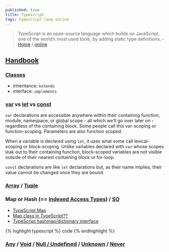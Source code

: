 ```yaml
---
published: true
title: Typescript
tags: typescript lang online
---
```

> TypeScript is an open-source language which builds on JavaScript, one of the world’s most used tools, by adding static type definitions. - [Home](https://www.typescriptlang.org/) / [online](https://www.typescriptlang.org/play)

## [Handbook](https://www.typescriptlang.org/docs/handbook/intro.html)

### [Classes](https://www.typescriptlang.org/docs/handbook/classes.html)
- inheritance: ̀`extends`
- interface: `implements` 

### [var](https://www.typescriptlang.org/docs/handbook/variable-declarations.html#var-declarations) vs [let](https://www.typescriptlang.org/docs/handbook/variable-declarations.html#let-declarations) vs [const](https://www.typescriptlang.org/docs/handbook/variable-declarations.html#const-declarations)

`var` declarations are accessible anywhere within their containing function, module, namespace, or global scope - all which we’ll go over later on - regardless of the containing block. Some people call this var-scoping or function-scoping. Parameters are also function scoped.

When a variable is declared using `let`, it uses what some call lexical-scoping or block-scoping. Unlike variables declared with `var` whose scopes leak out to their containing function, block-scoped variables are not visible outside of their nearest containing block or for-loop.

`const` declarations are like `let` declarations but, as their name implies, their value cannot be changed once they are bound. 

### [Array](https://www.typescriptlang.org/docs/handbook/basic-types.html#array) / [Tuple](https://www.typescriptlang.org/docs/handbook/basic-types.html#tuple)

### Map or Hash (== [Indexed Access Types](https://www.typescriptlang.org/docs/handbook/2/indexed-access-types.html)) / [SO](https://stackoverflow.com/questions/42211175/typescript-hashmap-dictionary-interface)
- [TypeScript Map](https://howtodoinjava.com/typescript/maps/)
- [Map class in TypeScript??](https://www.reddit.com/r/typescript/comments/39taz3/map_class_in_typescript/)
- [TypeScript hashmap/dictionary interface](https://stackoverflow.com/questions/42211175/typescript-hashmap-dictionary-interface)

{% highlight typescript %}
code
{% endhighlight %}

### [Any](https://www.typescriptlang.org/docs/handbook/basic-types.html#any) / [Void](https://www.typescriptlang.org/docs/handbook/basic-types.html#void) / [Null / Undefined](https://www.typescriptlang.org/docs/handbook/basic-types.html#null-and-undefined) / [Unknown](https://www.typescriptlang.org/docs/handbook/basic-types.html#unknown)  / [Never](https://www.typescriptlang.org/docs/handbook/basic-types.html#never)
